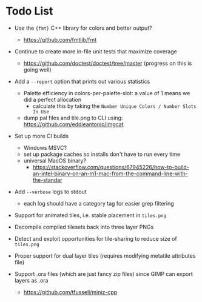 # Todo List

+ Use the `{fmt}` C++ library for colors and better output?
    + https://github.com/fmtlib/fmt

+ Continue to create more in-file unit tests that maximize coverage
    + https://github.com/doctest/doctest/tree/master (progress on this is going well)

+ Add a `--report` option that prints out various statistics
    + Palette efficiency in colors-per-palette-slot: a value of 1 means we did a perfect allocation
        + calculate this by taking the `Number Unique Colors / Number Slots In Use`
    + dump pal files and tile.png to CLI using: https://github.com/eddieantonio/imgcat

+ Set up more CI builds
    + Windows MSVC?
    + set up package caches so installs don't have to run every time
    + universal MacOS binary?
      + https://stackoverflow.com/questions/67945226/how-to-build-an-intel-binary-on-an-m1-mac-from-the-command-line-with-the-standar

+ Add `--verbose` logs to stdout
    + each log should have a category tag for easier grep filtering

+ Support for animated tiles, i.e. stable placement in `tiles.png`

+ Decompile compiled tilesets back into three layer PNGs

+ Detect and exploit opportunities for tile-sharing to reduce size of `tiles.png`

+ Proper support for dual layer tiles (requires modifying metatile attributes file)

+ Support .ora files (which are just fancy zip files) since GIMP can export layers as .ora
  + https://github.com/tfussell/miniz-cpp
